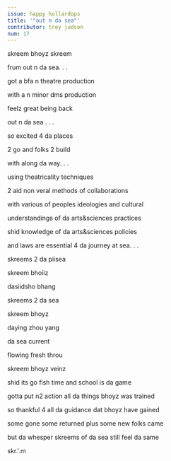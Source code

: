 ```yaml
---
issue: happy hollardops
title: '"out n da sea"'
contributor: trey judson
num: 17
---
```


skreem bhoyz skreem

frum out n da sea. . .

got a bfa n theatre production

with a n minor dms production

feelz great being back

out n da sea . . .

so excited 4 da places

2 go and folks 2 build

with along da way. . .

using theatricality techniques

2 aid non veral methods of collaborations

with various of peoples ideologies and cultural

understandings of da arts&sciences practices

shid knowledge of da arts&sciences policies

and laws are essential 4 da journey at sea. . .

skreems 2 da piisea

skreem bhoiiz

dasiidsho bhang

skreems 2 da sea

skreem bhoyz

daying zhou yang

da sea current

flowing fresh throu

skreem bhoyz veinz

shid its go fish time and school is da game

gotta put n2 action all da things bhoyz was trained

so thankful 4 all da guidance dat bhoyz have gained

some gone some returned plus some new folks came

but da whesper skreems of da sea still feel da same

skr.'.m
